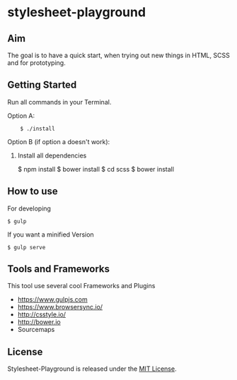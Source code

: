 # stylesheet-playground

## Aim

The goal is to have a quick start, when trying out new things in HTML, SCSS and for prototyping.


## Getting Started
  Run all commands in your Terminal.
  
  Option A:
  
        $ ./install
  
  Option B (if option a doesn't work):
  
  1. Install all dependencies

        $ npm install
        $ bower install
        $ cd scss
        $ bower install
  
## How to use

For developing 

    $ gulp

If you want a minified Version

    $ gulp serve

## Tools and Frameworks

This tool use several cool Frameworks and Plugins

  - https://www.gulpjs.com
  - https://www.browsersync.io/
  - http://csstyle.io/
  - http://bower.io
  - Sourcemaps

## License

Stylesheet-Playground is released under the [MIT License](http://www.opensource.org/licenses/MIT).
